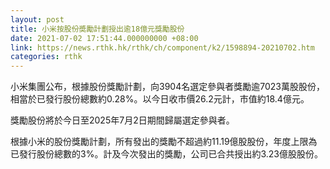 ```yaml
---
layout: post
title: 小米按股份奬勵計劃授出逾18億元獎勵股份
date: 2021-07-02 17:51:44.000000000 +08:00
link: https://news.rthk.hk/rthk/ch/component/k2/1598894-20210702.htm
categories: rthk
---
```


小米集團公布，根據股份獎勵計劃，向3904名選定參與者獎勵逾7023萬股股份，相當於已發行股份總數約0.28%。以今日收市價26.2元計，市值約18.4億元。

獎勵股份將於今日至2025年7月2日期間歸屬選定參與者。

根據小米的股份獎勵計劃，所有發出的獎勵不超過約11.19億股股份，年度上限為已發行股份總數的3%。計及今次發出的獎勵，公司已合共授出約3.23億股股份。
